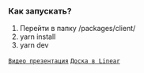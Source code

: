 ### Как запускать?
1. Перейти в папку /packages/client/
1. yarn install
2. yarn dev

[`Видео презентация`](https://www.youtube.com/watch?v=MPbft6tiOZU)
[`Доска в Linear`](https://linear.app/dreamteam-mf05/view/8394be22-8f16-4db9-b193-15b0eed0d5f8)

